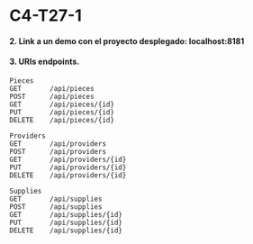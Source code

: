 # C4-T27-1

#### 2. Link a un demo con el proyecto desplegado: localhost:8181

#### 3. URIs endpoints.
```
Pieces
GET       /api/pieces
POST      /api/pieces
GET       /api/pieces/{id}
PUT       /api/pieces/{id}
DELETE    /api/pieces/{id}

Providers
GET       /api/providers
POST      /api/providers
GET       /api/providers/{id}
PUT       /api/providers/{id}
DELETE    /api/providers/{id}

Supplies
GET       /api/supplies
POST      /api/supplies
GET       /api/supplies/{id}
PUT       /api/supplies/{id}
DELETE    /api/supplies/{id}
```
